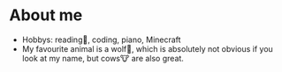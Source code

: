 # About me

- Hobbys: reading📖, coding, piano, Minecraft
- My favourite animal is a wolf🐺, which is absolutely not obvious if you look at my name, but cows🐮 are also great. 

